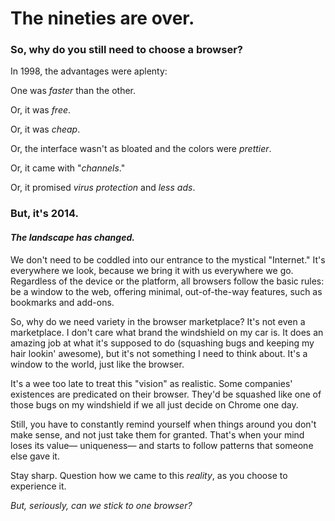 # The nineties are over.

### So, why do you still need to choose a browser?

In 1998, the advantages were aplenty:

One was *faster* than the other.

Or, it was *free*.

Or, it was *cheap*.

Or, the interface wasn't as bloated and the colors were *prettier*.

Or, it came with "*channels*."

Or, it promised *virus protection* and *less ads*.

### But, it's 2014.

#### *The landscape has changed.*

We don't need to be coddled into our entrance to the mystical "Internet." It's everywhere we look, because we bring it with us everywhere we go. Regardless of the device or the platform, all browsers follow the basic rules: be a window to the web, offering minimal, out-of-the-way features, such as bookmarks and add-ons.

So, why do we need variety in the browser marketplace? It's not even a marketplace. I don't care what brand the windshield on my car is. It does an amazing job at what it's supposed to do (squashing bugs and keeping my hair lookin' awesome), but it's not something I need to think about. It's a window to the world, just like the browser.

It's a wee too late to treat this "vision" as realistic. Some companies' existences are predicated on their browser. They'd be squashed like one of those bugs on my windshield if we all just decide on Chrome one day.

Still, you have to constantly remind yourself when things around you don't make sense, and not just take them for granted. That's when your mind loses its value&mdash; uniqueness&mdash; and starts to follow patterns that someone else gave it.

Stay sharp. Question how we came to this *reality*, as you choose to experience it.

*But, seriously, can we stick to one browser?*
